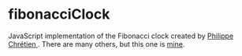 # fibonacciClock
JavaScript implementation of the Fibonacci  clock created by [Philippe Chrétien ](http://basbrun.com/). There are many others, but this one is [mine](https://www.fibonaccitime.com).
